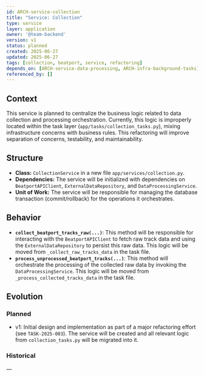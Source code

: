 ```yaml
---
id: ARCH-service-collection
title: "Service: Collection"
type: service
layer: application
owner: '@team-backend'
version: v1
status: planned
created: 2025-06-27
updated: 2025-06-27
tags: [collection, beatport, service, refactoring]
depends_on: [ARCH-service-data-processing, ARCH-infra-background-tasks]
referenced_by: []
---
```

## Context
This service is planned to centralize the business logic related to data collection and processing orchestration. Currently, this logic is improperly located within the task layer (`app/tasks/collection_tasks.py`), mixing infrastructure concerns with business rules. This refactoring will improve separation of concerns, testability, and maintainability.

## Structure
- **Class:** `CollectionService` in a new file `app/services/collection.py`.
- **Dependencies:** The service will be initialized with dependencies on `BeatportAPIClient`, `ExternalDataRepository`, and `DataProcessingService`.
- **Unit of Work:** The service will be responsible for managing the database transaction (commit/rollback) for the operations it orchestrates.

## Behavior
- **`collect_beatport_tracks_raw(...)`**: This method will be responsible for interacting with the `BeatportAPIClient` to fetch raw track data and using the `ExternalDataRepository` to persist this raw data. This logic will be moved from `_collect_raw_tracks_data` in the task file.
- **`process_unprocessed_beatport_tracks(...)`**: This method will orchestrate the processing of the collected raw data by invoking the `DataProcessingService`. This logic will be moved from `_process_collected_tracks_data` in the task file.

## Evolution
### Planned
- v1: Initial design and implementation as part of a major refactoring effort (see `TASK-2025-003`). The service will be created and all relevant logic from `collection_tasks.py` will be migrated into it.

### Historical
—
